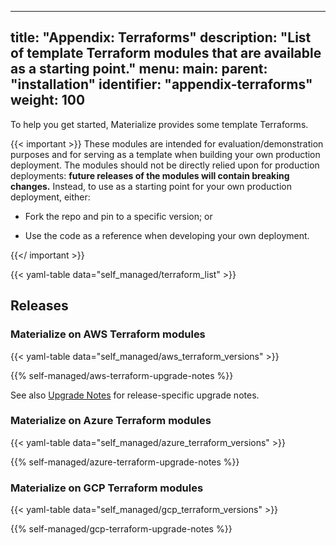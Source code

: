 
---
title: "Appendix: Terraforms"
description: "List of template Terraform modules that are available as a
starting point."
menu:
  main:
    parent: "installation"
    identifier: "appendix-terraforms"
    weight: 100
---

To help you get started, Materialize provides some template Terraforms.

{{< important >}}
These modules are intended for evaluation/demonstration purposes and for serving
as a template when building your own production deployment. The modules should
not be directly relied upon for production deployments: **future releases of the
modules will contain breaking changes.** Instead, to use as a starting point for
your own production deployment, either:

- Fork the repo and pin to a specific version; or

- Use the code as a reference when developing your own deployment.

{{</ important >}}

{{< yaml-table data="self_managed/terraform_list" >}}

## Releases

### Materialize on AWS Terraform modules

{{< yaml-table data="self_managed/aws_terraform_versions" >}}

{{% self-managed/aws-terraform-upgrade-notes %}}

See also [Upgrade Notes](
https://github.com/MaterializeInc/terraform-aws-materialize?tab=readme-ov-file#upgrade-notes)
for release-specific upgrade notes.


### Materialize on Azure Terraform modules

{{< yaml-table data="self_managed/azure_terraform_versions" >}}

{{% self-managed/azure-terraform-upgrade-notes %}}

### Materialize on GCP Terraform modules

{{< yaml-table data="self_managed/gcp_terraform_versions" >}}

{{% self-managed/gcp-terraform-upgrade-notes %}}
